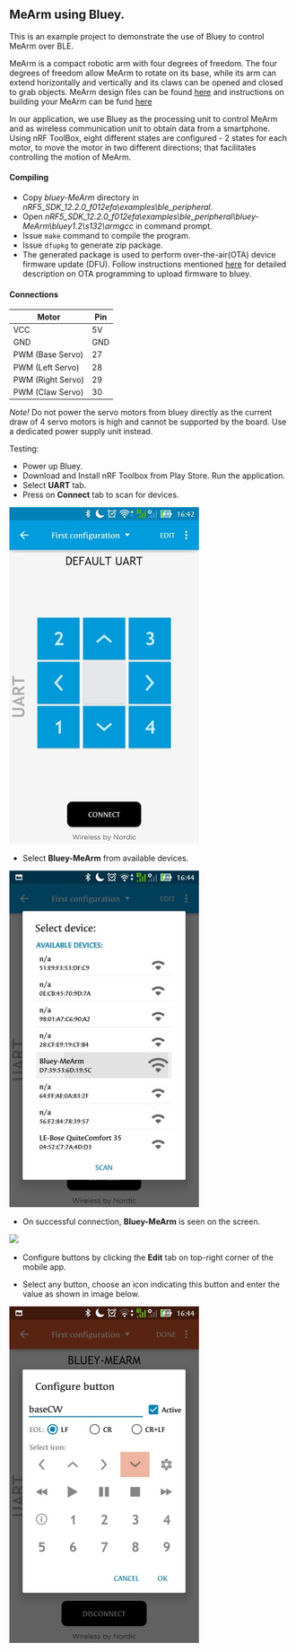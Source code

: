 ## MeArm using Bluey.

This is an example project to demonstrate the use of Bluey to control MeArm over BLE.

MeArm is a compact robotic arm with four degrees of freedom. The four degrees of freedom allow MeArm to rotate on its base, while its arm can extend horizontally and vertically and its claws can be opened and closed to grab objects. 
MeArm design files can be found [here](https://github.com/mimeindustries/MeArm) and instructions on building your MeArm can be fund [here](http://learn.mime.co.uk/docs/control-your-mearm-from-arduino/)

In our application, we use Bluey as the processing unit to control MeArm and as wireless communication unit to obtain data from a smartphone. Using nRF ToolBox, eight different states are configured - 2 states for each motor, to move the motor in two different directions; that facilitates controlling the motion of MeArm. 

#### Compiling

* Copy *bluey-MeArm* directory in *nRF5_SDK_12.2.0_f012efa\examples\ble_peripheral*.
* Open *nRF5_SDK_12.2.0_f012efa\examples\ble_peripheral\bluey-MeArm\bluey1.2\s132\armgcc* in command prompt.
* Issue `make` command to compile the program.
* Issue `dfupkg` to generate zip package. 
* The generated package is used to perform over-the-air(OTA) device firmware update (DFU). Follow instructions mentioned [here](../ota-prog.md) for detailed description on OTA programming to upload firmware to bluey.


#### Connections

Motor | Pin
----- | ---
VCC   | 5V
GND   | GND
PWM (Base Servo) | 27
PWM (Left Servo) | 28
PWM (Right Servo)| 29
PWM (Claw Servo) | 30

*Note!* Do not power the servo motors from bluey directly as the current draw of 4 servo motors is high and cannot be supported by the board. Use a dedicated power supply unit instead.

Testing:

* Power up Bluey.
* Download and Install nRF Toolbox from Play Store. Run the application.
* Select **UART** tab.
* Press on **Connect** tab to scan for devices.

![](images/connect.jpg)

* Select **Bluey-MeArm** from available devices.

![](images/scan.jpg)

* On successful connection, **Bluey-MeArm** is seen on the screen.

![](Bluey-Mearm.jpg)

* Configure buttons by clicking the **Edit** tab on top-right corner of the mobile app.

* Select any button, choose an icon indicating this button and enter the value as shown in image below.

![](images/config.jpg)

